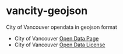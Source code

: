 vancity-geojson
===============

City of Vancouver opendata in geojson format

* City of Vancouver [Open Data Page](http://vancouver.ca/your-government/open-data-catalogue.aspx)
* City of Vancouver [Open Data License](http://vancouver.ca/open-government-licence)




